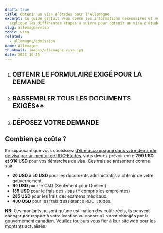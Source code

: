 ```yaml
---
draft: true
title: Obtenir un visa d’études pour l'Allemagne
excerpt: Ce guide gratuit vous donne les informations nécessaires et vous
  explique les différentes étapes à suivre pour obtenir un visa d’études pour l'Allemagne.
slug: allemagne/visa
topic: visa
related:
  - allemagne/admission
name: Allemagne
thumbnail: images/allemagne-visa.jpg
date: 2021-10-26
---
```


1.  ## OBTENIR LE FORMULAIRE EXIGÉ POUR LA DEMANDE

2. ## RASSEMBLER TOUS LES DOCUMENTS EXIGÉS**

3. ## DÉPOSEZ VOTRE DEMANDE

## Combien ça coûte ?

En supposant que vous choisissez [d’être accompagné dans votre demande de visa par un mentor de RDC-Etudes](/accompagnement), vous devrez prévoir entre **790 USD et 910 USD** pour vos démarches de visa.
Ces frais se présentent comme suit:

- **20 USD à 50 USD** pour les documents administratifs à obtenir de votre gouvernement.
- **90 USD** pour le CAQ (Seulement pour Québec)
- **185 USD** pour le frais des visas (Y compris les empreintes)
- **285 USD** pour les frais des examens médicaux.
- **400 USD** pour les frais d’assistance RDC-Etudes.

**NB**: Ces montants ne sont qu‘une estimation des coûts réels, ils peuvent changer par rapport à votre location ou encore s’ils sont changés par le gouvernement canadien. Veuillez toujours vous fier à leur site web pour les montants actualisés.

